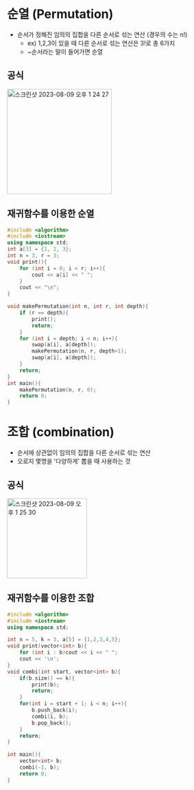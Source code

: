 # 순열 (Permutation)
- 순서가 정해진 임의의 집합을 다른 순서로 섞는 연산 (경우의 수는 n!)
  - ex) 1,2,3이 있을 때 다른 순서로 섞는 연산은 3!로 총 6가지
  - ~순서라는 말이 들어가면 순열

## 공식
<img width="244" alt="스크린샷 2023-08-09 오후 1 24 27" src="https://github.com/ajhwan/Algorithm_study/assets/129160008/f3eed279-a686-4e40-a33a-fe1da33d559b">

## 재귀함수를 이용한 순열

```cpp
#include <algorithm>
#include <iostream>
using namespace std;
int a[3] = {1, 2, 3};
int n = 3, r = 3;
void print(){
    for (int i = 0; i < r; i++){
        cout << a[i] << " ";
    }
    cout << "\n";
}

void makePermutation(int n, int r, int depth){
    if (r == depth){
        print();
        return;
    }
    for (int i = depth; i < n; i++){
        swap(a[i], a[depth]);
        makePermutation(n, r, depth+1);
        swap(a[i], a[depth]);
    }
    return;
}
int main(){
    makePermutation(n, r, 0);
    return 0;
}
```

# 조합 (combination)
- 순서에 상관없이 임의의 집합을 다른 순서로 섞는 연산
- 오로지 몇명을 '다양하게' 뽑을 때 사용하는 것

## 공식
<img width="186" alt="스크린샷 2023-08-09 오후 1 25 30" src="https://github.com/ajhwan/Algorithm_study/assets/129160008/4c9be638-1a9f-4951-844c-d220a501f1ba">

## 재귀함수를 이용한 조합

```cpp
#include <algorithm>
#include <iostream>
using namespace std;

int n = 5, k = 3, a[5] = {1,2,3,4,5};
void print(vector<int> b){
    for (int i : b)cout << i << " ";
    cout << '\n';
}
void combi(int start, vector<int> b){
    if(b.size() == k){
        print(b);
        return;
    }
    for(int i = start + 1; i < n; i++){
        b.push_back(i);
        combi(i, b);
        b.pop_back();
    }
    return;
}

int main(){
    vector<int> b;
    combi(-1, b);
    return 0;
}
```



